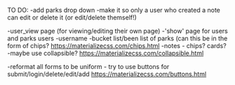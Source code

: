 TO DO:
 -add parks drop down
 -make it so only a user who created a note can edit or delete it (or edit/delete themself!)

 -user_view page (for viewing/editing their own page)
 -'show' page for users and parks
    users
      -username
      -bucket list/been list of parks (can this be in the form of chips?
        https://materializecss.com/chips.html
      -notes - chips? cards?
      -maybe use collapsible?
        https://materializecss.com/collapsible.html



  -reformat all forms to be uniform - try to use buttons for submit/login/delete/edit/add
    https://materializecss.com/buttons.html
